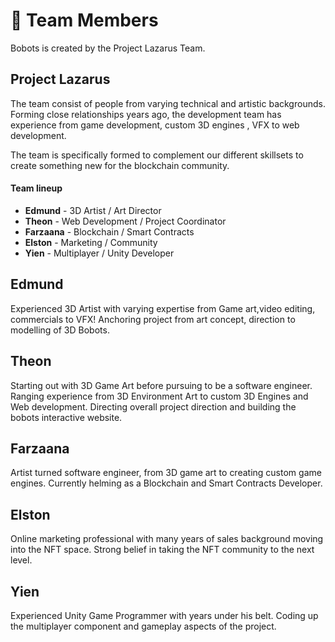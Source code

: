 # 🤝 Team Members

Bobots is created by the Project Lazarus Team.&#x20;

## Project Lazarus

The team consist of people from varying technical and artistic backgrounds. Forming close relationships years ago, the development team has experience from game development, custom 3D engines , VFX to web development.&#x20;

The team is specifically formed to complement our different skillsets to create something new for the blockchain community.

#### Team lineup

* **Edmund** - 3D Artist / Art Director
* **Theon** - Web Development / Project Coordinator
* **Farzaana** - Blockchain / Smart Contracts
* **Elston** - Marketing / Community
* **Yien** - Multiplayer / Unity Developer

## Edmund

Experienced 3D Artist with varying expertise from Game art,video editing, commercials to VFX! Anchoring project from art concept, direction to modelling of 3D Bobots.

## Theon

Starting out with 3D Game Art before pursuing to be a software engineer. Ranging experience from 3D Environment Art to custom 3D Engines and Web development. Directing overall project direction and building the bobots interactive website.

## Farzaana

Artist turned software engineer, from 3D game art to creating custom game engines. Currently helming as a Blockchain and Smart Contracts Developer.

## Elston

Online marketing professional with many years of sales background moving into the NFT space. Strong belief in taking the NFT community to the next level.

## Yien

Experienced Unity Game Programmer with years under his belt. Coding up the multiplayer component and gameplay aspects of the project.&#x20;
